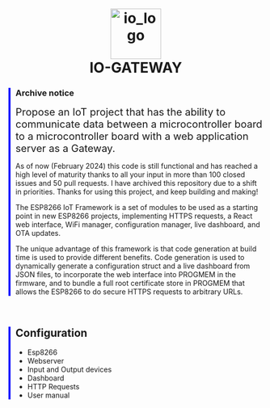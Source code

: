 <h1 align="center">
  <img src="https://github.com/user-attachments/assets/cb8a947b-8ce8-40bd-9827-9ee32c7c0fda" alt="io_logo" width="100"/>  
  <br>IO-GATEWAY
</h1>

<div style="border-left: 4px solid blue; padding-left: 10px;">
  <h3>Archive notice</h3>
  <span style="font-size: 20px;">Propose an IoT project that has the ability to communicate data between a microcontroller board to a microcontroller board with a web application server as a Gateway.</span>
    <p>As of now (February 2024) this code is still functional and has reached a high level of maturity thanks to all your input in more than 100 closed issues and 50 pull requests. I have archived this repository due to a shift in priorities. Thanks for using this project, and keep building and making!</p>

  <p>The ESP8266 IoT Framework is a set of modules to be used as a starting point in new ESP8266 projects, implementing HTTPS requests, a React web interface, WiFi manager, configuration manager, live dashboard, and OTA updates.</p>

  <p>The unique advantage of this framework is that code generation at build time is used to provide different benefits. Code generation is used to dynamically generate a configuration struct and a live dashboard from JSON files, to incorporate the web interface into PROGMEM in the firmware, and to bundle a full root certificate store in PROGMEM that allows the ESP8266 to do secure HTTPS requests to arbitrary URLs.</p>
</div>
<br>
<div style="border-left: 4px solid blue; padding-left: 10px; margin-top: 20px;">
  <h2>Configuration</h2>
  <ul>
    <li>Esp8266</li>
    <li>Webserver</li>
    <li>Input and Output devices</li>
    <li>Dashboard</li>
    <li>HTTP Requests</li>
    <li>User manual</li>
  </ul>
</div>





